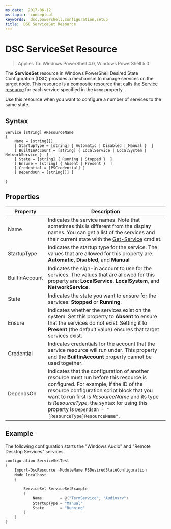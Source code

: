 ```yaml
---
ms.date:  2017-06-12
ms.topic:  conceptual
keywords:  dsc,powershell,configuration,setup
title:  DSC ServiceSet Resource
---
```


# DSC ServiceSet Resource

> Applies To: Windows PowerShell 4.0, Windows PowerShell 5.0


The **ServiceSet** resource in Windows PowerShell Desired State Configuration (DSC) provides a mechanism to manage services on the target node. This resource is a 
[composite resource](authoringResourceComposite.md) that calls the [Service resource](serviceResource.md) for each service specified in the `Name` property.

Use this resource when you want to configure a number of services to the same state.

## Syntax

```
Service [string] #ResourceName
{
    Name = [string[]]
    [ StartupType = [string] { Automatic | Disabled | Manual }  ]
    [ BuiltInAccount = [string] { LocalService | LocalSystem | NetworkService }  ]
    [ State = [string] { Running | Stopped }  ]
    [ Ensure = [string] { Absent | Present }  ]
    [ Credential = [PSCredential] ]
    [ DependsOn = [string[]] ]
    
}
```

## Properties

|  Property  |  Description   | 
|---|---| 
| Name| Indicates the service names. Note that sometimes this is different from the display names. You can get a list of the services and their current state with the [Get-Service](https://technet.microsoft.com/en-us/library/hh849804.aspx) cmdlet.|
| StartupType| Indicates the startup type for the service. The values that are allowed for this property are: **Automatic**, **Disabled**, and **Manual**|  
| BuiltInAccount| Indicates the sign-in account to use for the services. The values that are allowed for this property are: **LocalService**, **LocalSystem**, and **NetworkService**.| 
| State| Indicates the state you want to ensure for the services: **Stopped** or **Running**.| 
| Ensure| Indicates whether the services exist on the system. Set this property to **Absent** to ensure that the services do not exist. Setting it to **Present** (the default value) ensures that target services exist.|
| Credential| Indicates credentials for the account that the service resource will run under. This property and the **BuiltinAccount** property cannot be used together.| 
| DependsOn| Indicates that the configuration of another resource must run before this resource is configured. For example, if the ID of the resource configuration script block that you want to run first is *ResourceName* and its type is *ResourceType*, the syntax for using this property is `DependsOn = "[ResourceType]ResourceName"`.| 



## Example

The following configuration starts the "Windows Audio" and "Remote Desktop Services" services.

```powershell
configuration ServiceSetTest
{
    Import-DscResource -ModuleName PSDesiredStateConfiguration
    Node localhost
    {

        ServiceSet ServiceSetExample
        {
            Name        = @("TermService", "Audiosrv")
            StartupType = "Manual"
            State       = "Running"
        } 
    }
}
```

